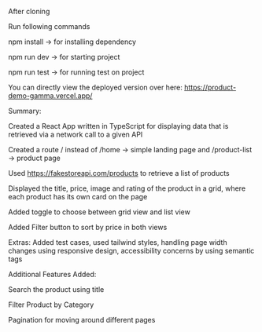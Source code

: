 After cloning 

Run following commands

npm install -> for installing dependency

npm run dev -> for starting project

npm run test -> for running test on project

You can directly view the deployed version over here: https://product-demo-gamma.vercel.app/

Summary:

Created a React App written in TypeScript for displaying data that is retrieved via a
network call to a given API

Created a route / instead of /home -> simple landing page and /product-list -> product page 

Used https://fakestoreapi.com/products to retrieve a list of products

Displayed the title, price, image and rating of the product in a grid, where each product has its own card on the page

Added toggle to choose between grid view and list view

Added Filter button to sort by price in both views

Extras: Added test cases, used tailwind styles, handling page width changes using responsive design, accessibility concerns by using semantic tags

Additional Features Added:

Search the product using title

Filter Product by Category

Pagination for moving around different pages

